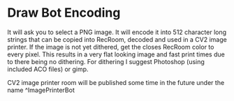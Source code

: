 # Draw Bot Encoding

It will ask you to select a PNG image. It will encode it into 512 character long strings that can be copied into 
RecRoom, decoded and used in a CV2 image printer. 
If the image is not yet dithered, get the closes RecRoom color to every pixel. This results in a very flat looking image and fast print times due to there being no dithering. For dithering I suggest Photoshop (using included ACO files) or gimp.

CV2 image printer room will be published some time in the future under the name ^ImagePrinterBot

